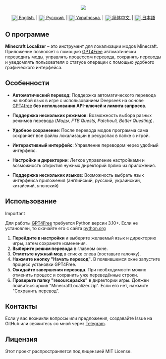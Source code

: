 <p align="center">
  <img src="https://github.com/user-attachments/assets/70cb660d-a150-4290-9885-98c08bd1bd1b">
</p>

<div align="center">
  <a href="README.md">
    <img align="center" src="https://github.com/user-attachments/assets/67f5ef5e-09f2-47a4-a3a4-2fd527d6bd02" width="20">
    English
  </a> &nbsp;|
  <a href="README.ru.md">
    <img align="center" src="https://github.com/user-attachments/assets/bdf8afb3-d027-4a28-8f0c-3ee25fcedd56" width="20">
    Русский
  </a> &nbsp;|
  <a href="README.uk.md">
    <img align="center" src="https://github.com/user-attachments/assets/6734f63d-1d28-46ce-9732-790055d5a54a" width="20">
    Українська
  </a> &nbsp;| 
  <a href="README.zh.md">
    <img align="center" src="https://github.com/user-attachments/assets/86d69702-c489-44c1-902a-520b43a92853" width="20">
    简体中文
  </a> &nbsp;| 
  <a href="README.jp.md">
    <img align="center" src="https://github.com/user-attachments/assets/314ff7c7-4b34-4797-b088-db49ce38a991" width="20">
    日本語
  </a>
</div>

## О программе
**Minecraft Localizer** – это инструмент для локализации модов Minecraft. Приложение позволяет с помощью [GPT4Free](https://github.com/xtekky/gpt4free/) автоматически переводить моды, управлять процессом перевода, сохранять переводы и уведомлять пользователя о статусе операции с помощью удобного графического интерфейса.

## Особенности
- **Автоматический перевод**: Поддержка автоматического перевода на любой язык в игре с использованием Deepseek на основе [GPT4free](https://github.com/xtekky/gpt4free/) **без использования API-ключей и лимита запросов**.

- **Поддержка нескольких режимов**: Возможность выбора разных режимов перевода (*Моды, FTB Quests, Patchouli, Better Questing*).

- **Удобное сохранение**: После перевода модов программа сама сохраняет все файлы локализации в ресурспак в папке с игрой.

- **Интерактивный интерфейс**: Управление переводом через удобный интерфейс.

- **Настройки и директории**: Легкое управление настройками и возможность открытия нужных директорий прямо из приложения.

- **Поддержка нескольких языков**: Возможность выбрать язык интерфейса приложения (английский, русский, украинский, китайский, японский)

## Использование
> [!IMPORTANT]
> Для работы [GPT4Free](https://github.com/xtekky/gpt4free/) требуется Python версии 3.10+. Если не установлен, то скачайте его с сайта [python.org](https://www.python.org/downloads/)

1. **Перейдите в настройки** и выберите желаемый язык и директорию игры, затем сохраните изменения.
2. **Выберите режим перевода** в главном окне.
3. **Отметьте нужный мод** в списке слева (поставьте галочку).
4. **Нажмите кнопку "Начать перевод"**. В появившемся окне запустите процесс установки GPT4Free.
5. **Ожидайте завершения перевода**. При необходимости можно отменить процесс и сохранить уже переведённые строки.
6. **Проверьте папку "resourcepacks"** в директории игры. Должен появиться архив "MinecraftLocalizer.zip". Если его нет, нажмите "Сохранить перевод".

## Контакты
Если у вас возникли вопросы или предложения, создавайте Issue на GitHub или свяжитесь со мной через [Telegram](https://t.me/AlexBetekhtin).

## Лицензия
Этот проект распространяется под лицензией MIT License.

